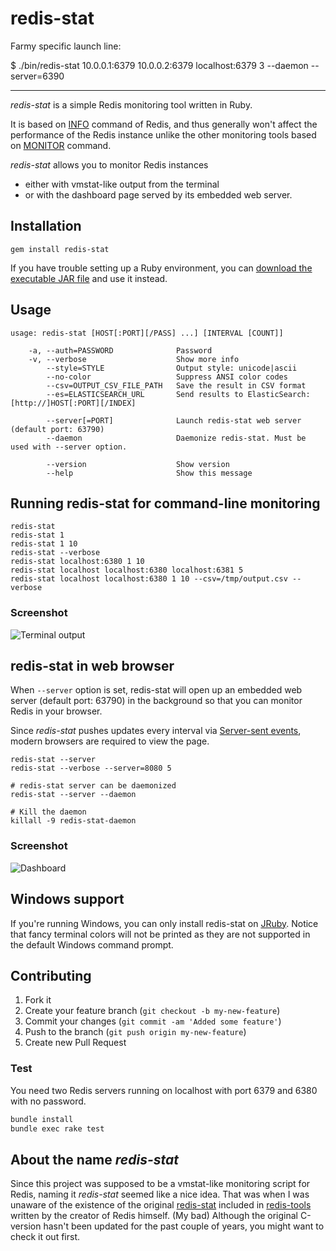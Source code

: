 # redis-stat

Farmy specific launch line:

$ ./bin/redis-stat 10.0.0.1:6379 10.0.0.2:6379 localhost:6379 3 --daemon --server=6390

----

_redis-stat_ is a simple Redis monitoring tool written in Ruby.

It is based on [INFO](http://redis.io/commands/info) command of Redis,
and thus generally won't affect the performance of the Redis instance
unlike the other monitoring tools based on [MONITOR](http://redis.io/commands/monitor) command.

_redis-stat_ allows you to monitor Redis instances
- either with vmstat-like output from the terminal
- or with the dashboard page served by its embedded web server.

## Installation

```
gem install redis-stat
```

If you have trouble setting up a Ruby environment, you can [download the
executable JAR file](https://github.com/junegunn/redis-stat/releases) and use
it instead.

## Usage

```
usage: redis-stat [HOST[:PORT][/PASS] ...] [INTERVAL [COUNT]]

    -a, --auth=PASSWORD              Password
    -v, --verbose                    Show more info
        --style=STYLE                Output style: unicode|ascii
        --no-color                   Suppress ANSI color codes
        --csv=OUTPUT_CSV_FILE_PATH   Save the result in CSV format
        --es=ELASTICSEARCH_URL       Send results to ElasticSearch: [http://]HOST[:PORT][/INDEX]

        --server[=PORT]              Launch redis-stat web server (default port: 63790)
        --daemon                     Daemonize redis-stat. Must be used with --server option.

        --version                    Show version
        --help                       Show this message
```

## Running redis-stat for command-line monitoring

```
redis-stat
redis-stat 1
redis-stat 1 10
redis-stat --verbose
redis-stat localhost:6380 1 10
redis-stat localhost localhost:6380 localhost:6381 5
redis-stat localhost localhost:6380 1 10 --csv=/tmp/output.csv --verbose
```

### Screenshot

![Terminal output](https://github.com/junegunn/redis-stat/raw/master/screenshots/redis-stat-0.3.0.png)

## redis-stat in web browser

When `--server` option is set, redis-stat will open up an embedded web server (default port: 63790)
in the background so that you can monitor Redis in your browser.

Since _redis-stat_ pushes updates every interval via [Server-sent events](http://www.w3.org/TR/eventsource/),
modern browsers are required to view the page.

```
redis-stat --server
redis-stat --verbose --server=8080 5

# redis-stat server can be daemonized
redis-stat --server --daemon

# Kill the daemon
killall -9 redis-stat-daemon
```

### Screenshot

![Dashboard](https://github.com/junegunn/redis-stat/raw/master/screenshots/redis-stat-web.png)

## Windows support

If you're running Windows, you can only install redis-stat on
[JRuby](http://jruby.org/). Notice that fancy terminal colors will not be
printed as they are not supported in the default Windows command prompt.

## Contributing

1. Fork it
2. Create your feature branch (`git checkout -b my-new-feature`)
3. Commit your changes (`git commit -am 'Added some feature'`)
4. Push to the branch (`git push origin my-new-feature`)
5. Create new Pull Request

### Test

You need two Redis servers running on localhost with port 6379 and 6380 with
no password.

```sh
bundle install
bundle exec rake test
```

## About the name _redis-stat_

Since this project was supposed to be a vmstat-like monitoring script for Redis,
naming it _redis-stat_ seemed like a nice idea. That was when I was unaware of the existence of
the original [redis-stat](https://github.com/antirez/redis-tools/blob/master/redis-stat.c)
included in [redis-tools](https://github.com/antirez/redis-tools) written by the creator of Redis himself. (My bad)
Although the original C-version hasn't been updated for the past couple of years, you might want to check it out first.

